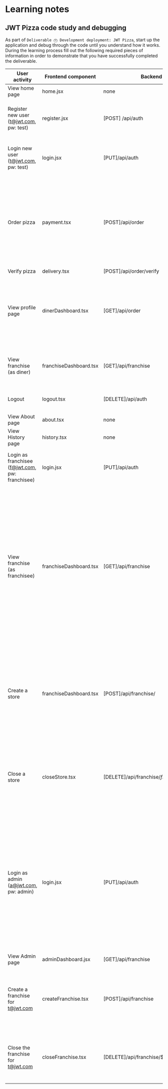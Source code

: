 # Learning notes

## JWT Pizza code study and debugging

As part of `Deliverable ⓵ Development deployment: JWT Pizza`, start up the application and debug through the code until you understand how it works. During the learning process fill out the following required pieces of information in order to demonstrate that you have successfully completed the deliverable.

| User activity                                       | Frontend component | Backend endpoints | Database SQL |
| --------------------------------------------------- | ------------------ | ----------------- | ------------ |
| View home page                                      | home.jsx	         | none              | none         |
| Register new user<br/>(t@jwt.com, pw: test)         | register.jsx       | [POST] /api/auth  | INSERT INTO user (name, email, password) VALUES (?, ?, ?) <br>INSERT INTO userRole (userId, role, objectId) VALUES (?, ?, ?)             |
| Login new user<br/>(t@jwt.com, pw: test)            | login.jsx          | [PUT]/api/auth    |SELECT * FROM user WHERE email=?<br>SELECT * FROM userRole WHERE userId=?<br>INSERT INTO auth (token, userId) VALUES (?, ?)            |
| Order pizza                                         | payment.tsx        | [POST]/api/order  |SELECT userId FROM auth WHERE token=?<br>INSERT INTO dinerOrder (dinerId, franchiseId, storeId, date) VALUES (?, ?, ?, now())<br>INSERT INTO orderItem (orderId, menuId, description, price) VALUES (?, ?, ?, ?)<br>SELECT id FROM ${table} WHERE ${key}=?<br>SELECT id FROM ${table} WHERE ${key}=? |
| Verify pizza                                        |  delivery.tsx      | [POST]/api/order/verify | none   |
| View profile page                                   | dinerDashboard.tsx | [GET]/api/order    | SELECT userId FROM auth WHERE token=?<br>SELECT id, franchiseId, storeId, date FROM dinerOrder WHERE dinerId=? LIMIT ${offset},${config.db.listPerPage}<br>SELECT id, menuId, description, price FROM orderItem WHERE orderId=?|
| View franchise<br/>(as diner)                       |franchiseDashboard.tsx|[GET]/api/franchise   | SELECT userId FROM auth WHERE token=?<br>SELECT objectId FROM userRole WHERE role='franchisee' AND userId=?|
| Logout                                              | logout.tsx         | [DELETE]/api/auth | SELECT userId FROM auth WHERE token=?<br>DELETE FROM auth WHERE token=? |
| View About page                                     | about.tsx          | none              | none         |
| View History page                                   | history.tsx        | none              | none         |
| Login as franchisee<br/>(f@jwt.com, pw: franchisee) | login.jsx          | [PUT]/api/auth    | SELECT * FROM user WHERE email=?<br>SELECT * FROM userRole WHERE userId=?<br>INSERT INTO auth (token, userId) VALUES (?, ?) |
| View franchise<br/>(as franchisee)                  |franchiseDashboard.tsx|[GET]/api/franchise   | SELECT userId FROM auth WHERE token=?<br>SELECT objectId FROM userRole WHERE role='franchisee' AND userId=?<br>SELECT id, name FROM franchise WHERE id in (${franchiseIds.join(',')})<br>SELECT u.id, u.name, u.email FROM userRole AS ur JOIN user AS u ON u.id=ur.userId WHERE ur.objectId=? AND ur.role='franchisee'<br>`SELECT s.id, s.name, COALESCE(SUM(oi.price), 0) AS totalRevenue FROM dinerOrder AS do JOIN orderItem AS oi ON do.id=oi.orderId RIGHT JOIN store AS s ON s.id=do.storeId WHERE s.franchiseId=? GROUP BY s.id |
| Create a store                                      | franchiseDashboard.tsx | [POST]/api/franchise/ | SELECT userId FROM auth WHERE token=?<br>SELECT objectId FROM userRole WHERE role='franchisee' AND userId=?<br>SELECT u.id, u.name, u.email FROM userRole AS ur JOIN user AS u ON u.id=ur.userId WHERE ur.objectId=? AND ur.role='franchisee'<br>INSERT INTO store (franchiseId, name) VALUES (?, ?)|
| Close a store                                       | closeStore.tsx     | [DELETE]/api/franchise/${franchise.id}/store/${store.id}| SELECT userId FROM auth WHERE token=?<br>SELECT u.id, u.name, u.email FROM userRole AS ur JOIN user AS u ON u.id=ur.userId WHERE ur.objectId=? AND ur.role='franchisee'<br>DELETE FROM store WHERE franchiseId=? AND id=?|
| Login as admin<br/>(a@jwt.com, pw: admin)           | login.jsx          | [PUT]/api/auth    | SELECT * FROM user WHERE email=?<br>SELECT * FROM userRole WHERE userId=?<br>INSERT INTO auth (token, userId) VALUES (?, ?)<br>SELECT id, name FROM franchise<br>SELECT u.id, u.name, u.email FROM userRole AS ur JOIN user AS u ON u.id=ur.userId WHERE ur.objectId=? AND ur.role='franchisee'<br>`SELECT s.id, s.name, COALESCE(SUM(oi.price), 0) AS totalRevenue FROM dinerOrder AS do JOIN orderItem AS oi ON do.id=oi.orderId RIGHT JOIN store AS s ON s.id=do.storeId WHERE s.franchiseId=? GROUP BY s.id`             |
| View Admin page                                     | adminDashboard.jsx | [GET]/api/franchise    | SELECT userId FROM auth WHERE token=?<br>              |
| Create a franchise for t@jwt.com                    | createFranchise.tsx| [POST]/api/franchise | SELECT id, name FROM franchise<br>SELECT id, name FROM user WHERE email=?<br>INSERT INTO franchise (name) VALUES (?)`, [franchise.name]<br>INSERT INTO userRole (userId, role, objectId) VALUES (?, ?, ?)|
| Close the franchise for t@jwt.com                   | closeFranchise.tsx | [DELETE]/api/franchise/${franchise.id}| SELECT userId FROM auth WHERE token=?<br>DELETE FROM store WHERE franchiseId=?<br>DELETE FROM userRole WHERE objectId=?<br>DELETE FROM franchise WHERE id=?<br>             |
